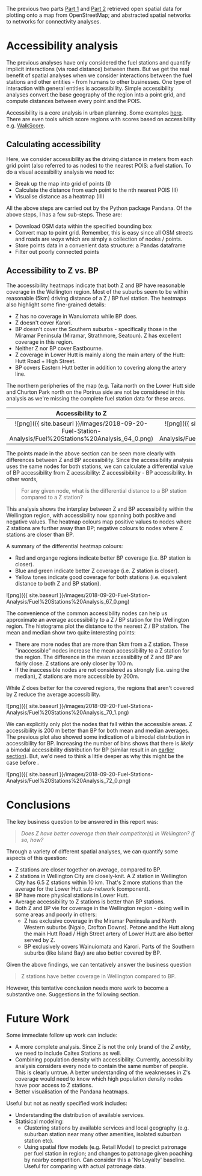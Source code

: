The previous two parts [Part 1](https://shriv.github.io/Fuel-Stations-Analysis-Part-1/) and [Part 2](https://shriv.github.io/Fuel-Stations-Analysis-Part-2/) retrieved open spatial data for plotting onto a map from OpenStreetMap; and abstracted spatial networks to networks for connectivity analyses.

# Accessibility analysis
The previous analyses have only considered the fuel stations and quantify implicit interactions (via road distance) between them. But we get the real benefit of spatial analyses when we consider interactions between the fuel stations and other entities - from humans to other businesses. One type of interaction with general entities is accessibility. Simple accessibility analyses convert the base geography of the region into a point grid, and compute distances between every point and the POIS. 

Accessibility is a core analysis in urban planning. Some examples [here](https://www.slideshare.net/DimkaG/transitaccess-27460698). There are even tools which score regions with scores based on accessibility
e.g. [WalkScore](https://www.walkscore.com/). 

## Calculating accessibility
Here, we consider accessibility as the driving distance in meters from each grid point (also referred to as nodes) to the nearest POIS: a fuel station. To do a visual acessibility analysis we need to: 
- Break up the map into grid of points (I) 
- Calculate the distance from each point to the nth nearest POIS (II) 
- Visualise distance as a heatmap (III)

All the above steps are carried out by the Python package Pandana. Of the above steps, I has a few sub-steps. These are: 
- Download OSM data within the specified bounding box 
- Convert map to point grid. Remember, this is easy since all OSM streets and roads are *ways* which are simply a collection of nodes / points. 
- Store points data in a convenient data structure: a Pandas dataframe 
- Filter out poorly connected points

## Accessibility to Z vs. BP
The accessibility heatmaps indicate that both Z and BP have reasonable coverage in the Wellington region. Most of the suburbs seem to be within reasonable (5km) driving distance of a Z / BP fuel station. The heatmaps also highlight some fine-grained details:
- Z has no coverage in Wanuiomata while BP does.
- Z doesn't cover Karori.
- BP doesn't cover the Southern suburbs - specifically those in the Miramar Peninsula (Miramar, Strathmore, Seatoun). Z has excellent coverage in this region. 
- Neither Z nor BP cover Eastbourne. 
- Z coverage in Lower Hutt is mainly along the main artery of the Hutt: Hutt Road + High Street. 
- BP covers Eastern Hutt better in addition to covering along the artery line. 

The northern peripheries of the map (e.g. Taita north on the Lower Hutt side and Churton Park north on the Porirua side are not be considered in this analysis as we're missing the complete fuel station data for these areas. 


Accessibility to Z         |  Accessibility to BP
:-------------------------:|:-------------------------:
![png]({{ site.baseurl }}/images/2018-09-20-Fuel-Station-Analysis/Fuel%20Stations%20Analysis_64_0.png) |  ![png]({{ site.baseurl }}/images/2018-09-20-Fuel-Station-Analysis/Fuel%20Stations%20Analysis_65_0.png)



The points made in the above section can be seen more clearly with differences between Z and BP accessibility. Since the accessibility analysis uses the same nodes for both stations, we can calculate a differential value of BP accessibility from Z acessibility: Z accessibibiity - BP accessibility. In other words, 
> For any given node, what is the differential distance to a BP station compared to a Z station?

This analysis shows the interplay between Z and BP accessibility within the Wellington region, with accessibility now spanning both positive and negative values. The heatmap colours map positive values to nodes where Z stations are further away than BP; negative colours to nodes where Z stations are closer than BP. 

A summary of the differential heatmap colours:
- Red and organge regions indicate better BP coverage (i.e. BP station is closer).
- Blue and green indicate better Z coverage (i.e. Z station is closer).
- Yellow tones indicate good coverage for both stations (i.e. equivalent distance to both Z and BP station). 

![png]({{ site.baseurl }}/images/2018-09-20-Fuel-Station-Analysis/Fuel%20Stations%20Analysis_67_0.png)

The convenience of the common accessibility nodes can help us approximate an average accessibility to a Z / BP station for the Wellington region. The histograms plot the distance to the nearest Z / BP station. The mean and median show two quite interesting points:
- There are more nodes that are more than 5km from a Z station. These "inaccessible" nodes increase the mean accessibility to a Z station for the region. The difference in the mean accessibility of Z and BP are fairly close.  Z stations are only closer by 100 m. 
- If the inaccessible nodes are not considered as strongly (i.e. using the median), Z stations are more accessible by 200m. 

While Z does better for the covered regions, the regions that aren't covered by Z reduce the average accessibility.  

![png]({{ site.baseurl }}/images/2018-09-20-Fuel-Stations-Analysis/Fuel%20Stations%20Analysis_70_1.png)


We can explicitly only plot the nodes that fall within the accessible areas. Z accessibility is 200 m better than BP for both mean and median averages. The previous plot also showed some indication of a bimodal distribution in accessibility for BP. Increasing the number of bins shows that there is *likely* a bimodal accessibility distribution for BP (similar result in an [earlier section](#Competitor-Analysis)). But, we'd need to think a little deeper as why this might be the case before . 

![png]({{ site.baseurl }}/images/2018-09-20-Fuel-Stations-Analysis/Fuel%20Stations%20Analysis_72_0.png)


# Conclusions
The key business question to be answered in this report was: 
> *Does Z have better coverage than their competitor(s) in Wellington? If so, how?*

Through a variety of different spatial analyses, we can quantify some aspects of this question:
- Z stations are closer together on average, compared to BP.
- Z stations in Wellington City are closely-knit. A Z station in Wellington City has 6.5 Z stations within 10 km. That's 2 more stations than the average for the Lower Hutt sub-network (component).    
- BP have more physical stations in Lower Hutt. 
- Average accessibility to Z stations is better than BP stations. 
- Both Z and BP vie for coverage in the Wellington region - doing well in some areas and poorly in others: 
    - Z has exclusive coverage in the Miramar Peninsula and North Western suburbs (Ngaio, Crofton Downs). Petone and the Hutt along the main Hutt Road / High Street artery of Lower Hutt are also better served by Z.
    - BP exclusively covers Wainuiomata and Karori. Parts of the Southern suburbs (like Island Bay) are also better covered by BP. 

Given the above findings, we can tentatively answer the business question
> Z stations have better coverage in Wellington compared to BP. 

However, this tentative conclusion needs more work to become a substantive one. Suggestions in the following section. 

# Future Work
Some immediate follow up work can include:
- A more complete analysis. Since Z is not the only brand of the *Z entity*, we need to include Caltex Stations as well. 
- Combining population density with accessibility. Currently, accessibility analysis considers every node to contain the same number of people. This is clearly untrue. A better understanding of the weaknesses in Z's coverage would need to know which high population density nodes have poor access to Z stations.  
- Better visualisation of the Pandana heatmaps.

Useful but not as neatly specified work includes:
- Understanding the distribution of available services.
- Statisical modeling: 
    - Clustering stations by available services and local geography (e.g. suburban station near many other amenities, isolated suburban station etc).
    - Using spatial flow models (e.g. Retail Model) to predict patronage per fuel station in region; and changes to patronage given poaching by nearby competition. Can consider this a 'No Loyalty' baseline. Useful for comparing with actual patronage data. 
